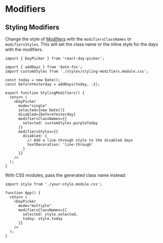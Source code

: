 # Modifiers

## Styling Modifiers

Change the style of [Modifiers](/basics/modifiers) with the
`modifiersClassNames` or `modifiersStyles`. This will set the class name or the
inline style for the days with the modifiers.

```tsx example fileName="StylingModifiers.tsx"
import { DayPicker } from 'react-day-picker';

import { addDays } from 'date-fns';
import customStyles from './styles/styling-modifiers.module.css';

const today = new Date();
const beforeYesterday = addDays(today, -2);

export function StylingModifiers() {
  return (
    <DayPicker
      mode="single"
      selected={new Date()}
      disabled={beforeYesterday}
      modifiersClassNames={{
        selected: customStyles.purpleToday
      }}
      modifiersStyles={{
        disabled: {
          // Add a line-through style to the disabled days
          textDecoration: 'line-through'
        }
      }}
    />
  );
}
```

With CSS modules, pass the generated class name instead:

```tsx {7-10,1} showLineNumbers
import style from './your-style.module.css';

function App() {
  return (
    <DayPicker
      mode="multiple"
      modifiersClassNames={{
        selected: style.selected,
        today: style.today
      }}
    />
  );
}
```
